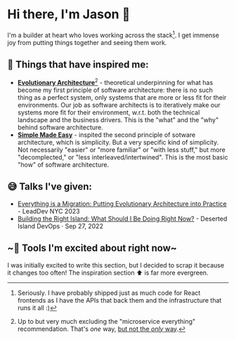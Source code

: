 # Hi there, I'm Jason 👋

I'm a builder at heart who loves working across the stack[^1]. I get immense joy from putting things together and seeing them work.

## 🌱 Things that have inspired me:
- [**Evolutionary Architecture**](https://evolutionaryarchitecture.com/)[^2] - theoretical underpinning for what has become my first principle of software architecture: there is no such thing as a perfect system, only systems that are more or less fit for their environments. Our job as software architects is to iteratively make our systems more fit for their environment, w.r.t. both the technical landscape and the business drivers. This is the "what" and the "why" behind software architecture.
- [**Simple Made Easy**](https://www.youtube.com/watch?v=SxdOUGdseq4) - inspited the second principle of sotware architecture, which is simplicity. But a very specific kind of simplicity. Not necessarily "easier" or "more familiar" or "with less stuff," but more "decomplected," or "less interleaved/intertwined". This is the most basic "how" of software architecture.

## :sweat_smile: Talks I've given:
- [Everything is a Migration: Putting Evolutionary Architecture into Practice](https://leaddev.com/new-york/leaddev/video/2023/everything-migration-putting-evolutionary-architecture-practice) - LeadDev NYC 2023
- [Building the Right Island: What Should I Be Doing Right Now?](https://www.youtube.com/watch?v=edJD_QUp-WE&list=PLVUQjiv8GtwJeezuKvmL2kl6I9Gml0g2a&index=3) - Deserted Island DevOps · Sep 27, 2022

## ~:wrench: Tools I'm excited about right now~
I was initially excited to write this section, but I decided to scrap it because it changes too often! The inspiration section :arrow_up: is far more evergreen.

[^1]: Seriously. I have probably shipped just as much code for React frontends as I have the APIs that back them and the infrastructure that runs it all :)
[^2]: Up to but very much excluding the "microservice everything" recommendation. That's _one_ way, [but not the _only_ way]([url](https://shopify.engineering/deconstructing-monolith-designing-software-maximizes-developer-productivity)).

<!--
**jasonblanchard/jasonblanchard** is a ✨ _special_ ✨ repository because its `README.md` (this file) appears on your GitHub profile.

Here are some ideas to get you started:

- 🔭 I’m currently working on ...
- 🌱 I’m currently learning ...
- 👯 I’m looking to collaborate on ...
- 🤔 I’m looking for help with ...
- 💬 Ask me about ...
- 📫 How to reach me: ...
- 😄 Pronouns: ...
- ⚡ Fun fact: ...
-->
